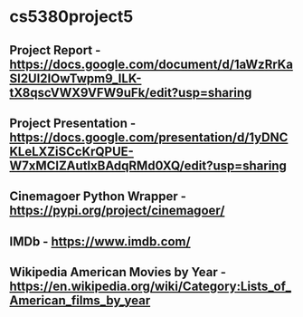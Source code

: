 # cs5380project5

## Project Report - https://docs.google.com/document/d/1aWzRrKaSI2Ul2IOwTwpm9_ILK-tX8qscVWX9VFW9uFk/edit?usp=sharing

## Project Presentation - https://docs.google.com/presentation/d/1yDNCKLeLXZiSCcKrQPUE-W7xMCIZAutlxBAdqRMd0XQ/edit?usp=sharing

## Cinemagoer Python Wrapper - https://pypi.org/project/cinemagoer/

## IMDb - https://www.imdb.com/

## Wikipedia American Movies by Year - https://en.wikipedia.org/wiki/Category:Lists_of_American_films_by_year
